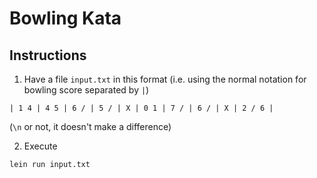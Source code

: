 # Bowling Kata

## Instructions

1. Have a file `input.txt`  in this format (i.e. using the normal notation for bowling score separated by `|`)

```
| 1 4 | 4 5 | 6 / | 5 / | X | 0 1 | 7 / | 6 / | X | 2 / 6 |
```

(`\n` or not, it doesn't make a difference)

2. Execute

```
lein run input.txt
```
